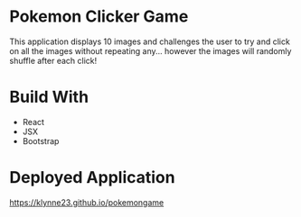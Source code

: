 # Pokemon Clicker Game

This application displays 10 images and challenges the user to try and click on all the images without repeating any... however the images will randomly shuffle after each click!

# Build With
* React
* JSX
* Bootstrap

# Deployed Application
https://klynne23.github.io/pokemongame
